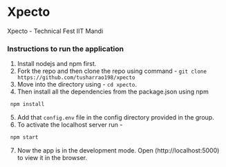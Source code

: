 # Xpecto

Xpecto - Technical Fest IIT Mandi

### Instructions to run the application

1. Install nodejs and npm first.
2. Fork the repo and then clone the repo using command - `git clone https://github.com/tusharrao198/xpecto`
3. Move into the directory using - `cd xpecto`.
4. Then install all the dependencies from the package.json using npm

```bash
 npm install
```

5. Add that `config.env` file in the config directory provided in the group.
6. To activate the localhost server run -

```bash
 npm start
```

7. Now the app is in the development mode. Open (http://localhost:5000) to view it in the browser.
